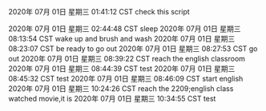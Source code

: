 2020年 07月 01日 星期三 01:41:12 CST
check this script

2020年 07月 01日 星期三 02:44:48 CST
sleep
2020年 07月 01日 星期三 08:13:54 CST
wake up and brush and wash
2020年 07月 01日 星期三 08:23:07 CST
be ready to go out
2020年 07月 01日 星期三 08:27:53 CST
go out
2020年 07月 01日 星期三 08:39:22 CST
reach the english classroom
2020年 07月 01日 星期三 08:44:39 CST
test
2020年 07月 01日 星期三 08:45:32 CST
test
2020年 07月 01日 星期三 08:46:09 CST
start english
2020年 07月 01日 星期三 10:24:26 CST
reach the 2209;english class watched movie,it is
2020年 07月 01日 星期三 10:34:55 CST
test
